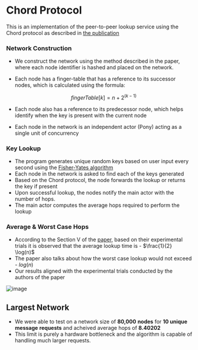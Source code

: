 # Chord Protocol
This is an implementation of the peer-to-peer lookup service using the Chord protocol as described in [the publication](https://pdos.csail.mit.edu/papers/ton:chord/paper-ton.pdf)

### Network Construction

- We construct the network using the method described in the paper, where each node identifier is hashed and placed on the network.
- Each node has a finger-table that has a reference to its successor nodes, which is calculated using the formula:
    
    $$
    fingerTable[k] = n + 2^{(k-1)}
    $$
    
- Each node also has a reference to its predecessor node, which helps identify when the key is present with the current node
- Each node in the network is an independent actor (Pony) acting as a single unit of concurrency

### **Key Lookup**

- The program generates unique random keys based on user input every second using the [Fisher-Yates algorithm](https://en.wikipedia.org/wiki/Fisher%E2%80%93Yates_shuffle)
- Each node in the network is asked to find each of the keys generated
- Based on the Chord protocol, the node forwards the lookup or returns the key if present
- Upon successful lookup, the nodes notify the main actor with the number of hops.
- The main actor computes the average hops required to perform the lookup

### Average & Worst Case Hops

- According to the Section V of the [paper](https://pdos.csail.mit.edu/papers/ton:chord/paper-ton.pdf), based on their experimental trials it is observed that the average lookup time is - $\frac{1}{2} \log(n)$
- The paper also talks about how the worst case lookup would not exceed - $log(n)$
- Our results aligned with the experimental trials conducted by the authors of the paper

![image](https://github.com/user-attachments/assets/16d5936a-5f58-47a5-bd7c-a21faf2ac624)


## Largest Network

- We were able to test on a network size of **80,000** **nodes** for **10 unique message** **requests** and acheived average hops of **8.40202**
- This limit is purely a hardware bottleneck and the algorithm is capable of handling much larger requests.
